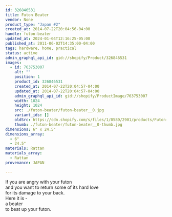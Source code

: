 ```yaml
---
id: 326846531
title: Futon Beater
vendor: None
product_type: "Japan #2"
created_at: 2014-07-22T20:04:56-04:00
handle: futon-beater
updated_at: 2024-01-04T12:16:25-05:00
published_at: 2011-06-02T14:35:00-04:00
tags: hardware, home, practical
status: active
admin_graphql_api_id: gid://shopify/Product/326846531
images:
  - id: 763753007
    alt: ""
    position: 1
    product_id: 326846531
    created_at: 2014-07-22T20:04:57-04:00
    updated_at: 2014-07-22T20:04:57-04:00
    admin_graphql_api_id: gid://shopify/ProductImage/763753007
    width: 1024
    height: 1024
    src: ./futon-beater/futon-beater__0.jpg
    variant_ids: []
    oldSrc: https://cdn.shopify.com/s/files/1/0589/2901/products/Futon-Beater_1.jpeg?v=1406073897
    thumb: ./futon-beater/futon-beater__0-thumb.jpg
dimensions: 6" x 24.5"
dimensions_array:
  - 6"
  - 24.5"
materials: Rattan
materials_array:
  - Rattan
provenance: JAPAN

---
```


If you are angry with your futon  
and you want to return some of its hard love  
for its damage to your back.  
Here it is -  
a beater  
to beat up your futon.